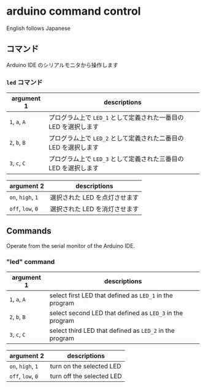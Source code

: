 # arduino command control

English follows Japanese

## コマンド

Arduino IDE のシリアルモニタから操作します

### `led` コマンド

| argument 1 | descriptions |
|----|----|
| `1`, `a`, `A` | プログラム上で `LED_1` として定義された一番目の LED を選択します |
| `2`, `b`, `B` | プログラム上で `LED_2` として定義された二番目の LED を選択します |
| `3`, `c`, `C` | プログラム上で `LED_3` として定義された三番目の LED を選択します |

| argument 2 | descriptions |
|----|----|
| `on`, `high`, `1` | 選択された LED を点灯させます |
| `off`, `low`, `0` | 選択された LED を消灯させます |

## Commands

Operate from the serial monitor of the Arduino IDE.

### "led" command

| argument 1 | descriptions |
|----|----|
| `1`, `a`, `A` | select first LED that defined as `LED_1` in the program |
| `2`, `b`, `B` | select second LED that defined as `LED_3` in the program |
| `3`, `c`, `C` | select third LED that defined as `LED_2` in the program |

| argument 2 | descriptions |
|----|----|
| `on`, `high`, `1` | turn on the selected LED |
| `off`, `low`, `0` | turn off the selected LED |
